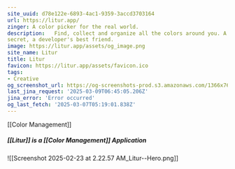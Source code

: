 ```yaml
---
site_uuid: d78e122e-6893-4ac1-9359-3accd3703164
url: https://litur.app/
zinger: A color picker for the real world.
description:   Find, collect and organize all the colors around you. A designer’s best-kept
secret, a developer's best friend.
image: https://litur.app/assets/og_image.png
site_name: Litur
title: Litur
favicon: https://litur.app/assets/favicon.ico
tags:
- Creative
og_screenshot_url: https://og-screenshots-prod.s3.amazonaws.com/1366x768/80/false/879e545e800c27ae844bc77226e334913e75f157a5ffec75f4ca0221ac58a3c4.jpeg
last_jina_request: '2025-03-09T06:45:05.206Z'
jina_error: 'Error occurred'
og_last_fetch: '2025-03-07T05:19:01.838Z'
---
```


[[Color Management]]

##### [[Litur]] is a [[Color Management]] Application
![[Screenshot 2025-02-23 at 2.22.57 AM_Litur--Hero.png]]

